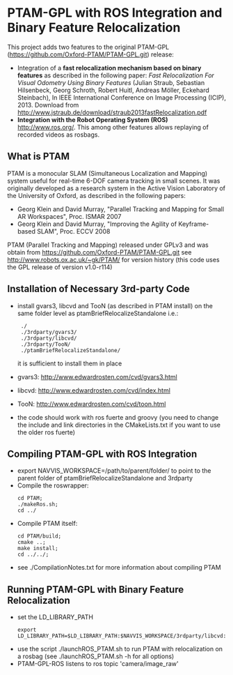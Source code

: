 PTAM-GPL with ROS Integration and Binary Feature Relocalization
===============================================================

This project adds two features to the original PTAM-GPL (https://github.com/Oxford-PTAM/PTAM-GPL.git) release:
- Integration of a **fast relocalization mechanism based on binary features** as described in the following paper:
  *Fast Relocalization For Visual Odometry Using Binary Features* (Julian Straub, Sebastian Hilsenbeck, Georg Schroth, Robert Huitl, Andreas Möller, Eckehard Steinbach), In IEEE International Conference on Image Processing (ICIP), 2013. 
  Download from http://www.jstraub.de/download/straub2013fastRelocalization.pdf
- **Integration with the Robot Operating System (ROS)** http://www.ros.org/. This among other features allows replaying of recorded videos as rosbags.

What is PTAM
------------

PTAM is a monocular SLAM (Simultaneous Localization and Mapping) system useful for real-time
6-DOF camera tracking in small scenes. It was originally developed as a research system in the Active 
Vision Laboratory of the University of Oxford, as described in the following papers:

- Georg Klein and David Murray, "Parallel Tracking and Mapping for Small AR Workspaces", Proc. ISMAR 2007
- Georg Klein and David Murray, "Improving the Agility of Keyframe-based SLAM", Proc. ECCV 2008

PTAM (Parallel Tracking and Mapping) released under GPLv3 and was obtain from https://github.com/Oxford-PTAM/PTAM-GPL.git
see http://www.robots.ox.ac.uk/~gk/PTAM/ for version history (this code uses the GPL release of version v1.0-r114)


Installation of Necessary 3rd-party Code
----------------------------------------

- install gvars3, libcvd and TooN (as described in PTAM install) on the same folder level as ptamBriefRelocalizeStandalone i.e.:
  ```
   ./
   ./3rdparty/gvars3/
   ./3rdparty/libcvd/
   ./3rdparty/TooN/
   ./ptamBriefRelocalizeStandalone/
  ```
   it is sufficient to install them in place

- gvars3: http://www.edwardrosten.com/cvd/gvars3.html
- libcvd: http://www.edwardrosten.com/cvd/index.html
- TooN: http://www.edwardrosten.com/cvd/toon.html

- the code should work with ros fuerte and groovy (you need to change the include and link directories in the CMakeLists.txt if you want to use the older ros fuerte)

Compiling PTAM-GPL with ROS Integration
---------------------------------------

- export NAVVIS_WORKSPACE=/path/to/parent/folder/ to point to the parent folder of ptamBriefRelocalizeStandalone and 3rdparty
- Compile the roswrapper: 
  ```
  cd PTAM; 
  ./makeRos.sh; 
  cd ../
  ```
- Compile PTAM itself: 
  ```
  cd PTAM/build; 
  cmake ..; 
  make install; 
  cd ../../;
  ```
- see ./CompilationNotes.txt for more information about compiling PTAM

Running PTAM-GPL with Binary Feature Relocalization
---------------------------------------------------

- set the LD_LIBRARY_PATH
  ```
  export LD_LIBRARY_PATH=$LD_LIBRARY_PATH:$NAVVIS_WORKSPACE/3rdparty/libcvd:$NAVVIS_WORKSPACE/3rdparty/gvars3
  ```
- use the script ./launchROS_PTAM.sh to run PTAM with relocalization on a rosbag (see ./launchROS_PTAM.sh -h for all options)
- PTAM-GPL-ROS listens to ros topic 'camera/image_raw'



